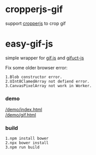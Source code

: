 # cropperjs-gif
support [cropperjs](https://github.com/fengyuanchen/cropperjs) to crop gif

# easy-gif-js
simple wrapper for [gif.js](https://github.com/jnordberg/gif.js) and [gifuct-js](https://github.com/matt-way/gifuct-js)

Fix some older browser error:
    
    1.Blob constructor error.
    2.UInt8ClamedArray not defiend error.
    3.CanvasPixelArray not work in Worker.


### demo

[/demo/index.html](https://wmlgl.github.io/easy-gif-js/demo/index.html)  
[/demo/gif.html](https://wmlgl.github.io/easy-gif-js/demo/gif.html)


### build

    1.npm install bower
    2.npx bower install
    3.npm run build